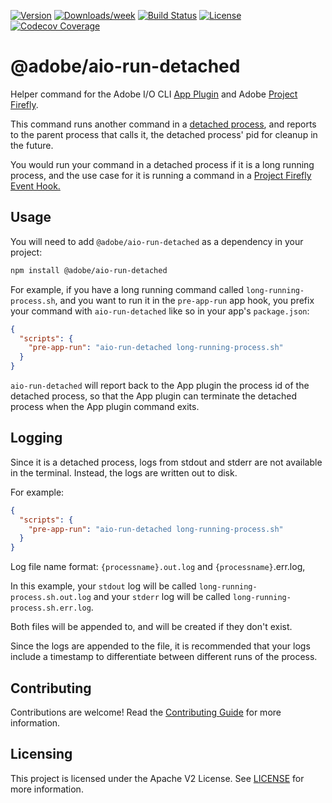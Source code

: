 <!--
Copyright 2020 Adobe. All rights reserved.
This file is licensed to you under the Apache License, Version 2.0 (the "License");
you may not use this file except in compliance with the License. You may obtain a copy
of the License at http://www.apache.org/licenses/LICENSE-2.0

Unless required by applicable law or agreed to in writing, software distributed under
the License is distributed on an "AS IS" BASIS, WITHOUT WARRANTIES OR REPRESENTATIONS
OF ANY KIND, either express or implied. See the License for the specific language
governing permissions and limitations under the License.
-->

[![Version](https://img.shields.io/npm/v/@adobe/aio-run-detached.svg)](https://npmjs.org/package/@adobe/aio-run-detached)
[![Downloads/week](https://img.shields.io/npm/dw/@adobe/aio-run-detached.svg)](https://npmjs.org/package/@adobe/aio-run-detached)
[![Build Status](https://travis-ci.com/adobe/aio-run-detached.svg?branch=master)](https://travis-ci.com/adobe/aio-run-detached)
[![License](https://img.shields.io/badge/License-Apache%202.0-blue.svg)](https://opensource.org/licenses/Apache-2.0) 
[![Codecov Coverage](https://img.shields.io/codecov/c/github/adobe/aio-run-detached/master.svg?style=flat-square)](https://codecov.io/gh/adobe/aio-run-detached/)

# @adobe/aio-run-detached

Helper command for the Adobe I/O CLI [App Plugin](https://github.com/adobe/aio-cli-plugin-app) and Adobe [Project Firefly](https://www.adobe.io/apis/experienceplatform/project-firefly/docs.html).


This command runs another command in a [detached process](https://nodejs.org/api/child_process.html#child_process_options_detached), and reports to the parent process that calls it, the detached process' pid for cleanup in the future.

You would run your command in a detached process if it is a long running process, and the use case for it is running a command in a [Project Firefly Event Hook.](https://www.adobe.io/apis/experienceplatform/project-firefly/docs.html#!AdobeDocs/project-firefly/master/guides/app-hooks.md)

## Usage

You will need to add `@adobe/aio-run-detached` as a dependency in your project:
```bash
npm install @adobe/aio-run-detached
```

For example, if you have a long running command called `long-running-process.sh`, and you want to run it in the `pre-app-run` app hook, you prefix your command with `aio-run-detached` like so in your app's `package.json`:
```json
{
  "scripts": {
    "pre-app-run": "aio-run-detached long-running-process.sh"
  }
}
```

`aio-run-detached` will report back to the App plugin the process id of the detached process, so that the App plugin can terminate the detached process when the App plugin command exits.

## Logging

Since it is a detached process, logs from stdout and stderr are not available in the terminal. Instead, the logs are written out to disk.

For example:
```json
{
  "scripts": {
    "pre-app-run": "aio-run-detached long-running-process.sh"
  }
}
```

Log file name format: `{processname}.out.log` and `{processname}`.err.log,

In this example, your `stdout` log will be called `long-running-process.sh.out.log` and
your `stderr` log will be called `long-running-process.sh.err.log`.

Both files will be appended to, and will be created if they don't exist.

Since the logs are appended to the file, it is recommended that your logs include a timestamp to differentiate between different runs of the process.

## Contributing

Contributions are welcome! Read the [Contributing Guide](./.github/CONTRIBUTING.md) for more information.

## Licensing

This project is licensed under the Apache V2 License. See [LICENSE](LICENSE) for more information.